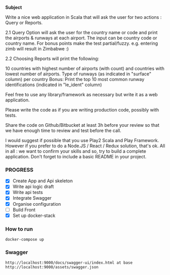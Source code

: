 **Subject**

Write a nice web application in Scala that will ask the user for two actions : Query or Reports.

2.1 Query Option will ask the user for the country name or code and print the airports & runways at each airport. 
The input can be country code or country name. For bonus points make the test partial/fuzzy. e.g. entering zimb will result in Zimbabwe :)

2.2 Choosing Reports will print the following:

10 countries with highest number of airports (with count) and countries with lowest number of airports.
Type of runways (as indicated in "surface" column) per country
Bonus: Print the top 10 most common runway identifications (indicated in "le_ident" column)
​

Feel free to use any library/framework as necessary but write it as a web application.

Please write the code as if you are writing production code, possibly with tests.

Share the code on Github/Bitbucket at least 3h before your review so that we have enough time to review and test before the call.


I would suggest if possible that you use Play2 Scala and Play Framework. However if you prefer to do a Node.JS / React / Redux solution, that's ok.
All in all : we want to confirm your skills and so, try to build a complete application. Don't forget to include a basic README in your project.

### PROGRESS

- [X] Create App and Api skeleton
- [X] Write api logic draft
- [X] Write api tests
- [X] Integrate Swagger
- [X] Organise configuration
- [ ] Build Front
- [X] Set up docker-stack

### How to run
```
docker-compose up
```

### Swagger
```
http://localhost:9000/docs/swagger-ui/index.html at base http://localhost:9000/assets/swagger.json
```